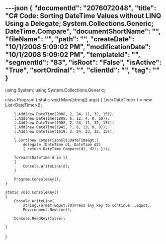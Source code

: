 ---json
{
  "documentId": "2076072048",
  "title": "C# Code: Sorting DateTime Values without LINQ Using a Delegate; System.Collections.Generic; DateTime.Compare",
  "documentShortName": "",
  "fileName": "",
  "path": "",
  "createDate": "10/1/2008 5:09:02 PM",
  "modificationDate": "10/1/2008 5:09:02 PM",
  "templateId": "",
  "segmentId": "83",
  "isRoot": "False",
  "isActive": "True",
  "sortOrdinal": "",
  "clientId": "",
  "tag": ""
}
---

using System;
using System.Collections.Generic;

class Program
{
    static void Main(string[] args)
    {
        List&lt;DateTime&gt; l = new List&lt;DateTime&gt;();

        l.Add(new DateTime(2008, 2, 24, 11, 32, 15));
        l.Add(new DateTime(1808, 6, 12, 4, 0, 10));
        l.Add(new DateTime(1908, 2, 24, 11, 32, 15));
        l.Add(new DateTime(1945, 7, 6, 13, 0, 0));
        l.Add(new DateTime(1619, 2, 24, 23, 32, 15));

        l.Sort(new Comparison&lt;DateTime&gt;(
            delegate (DateTime d1, DateTime d2)
            { return DateTime.Compare(d1, d2); }));

        foreach(DateTime d in l)
        {
            Console.WriteLine(d);
        }

        Program.ConsoleKey();
    }

    static void ConsoleKey()
    {
        Console.WriteLine(
            string.Format(&quot;{0}Press any key to continue...&quot;,
            Environment.NewLine));

        Console.ReadKey(false);

    }
}
